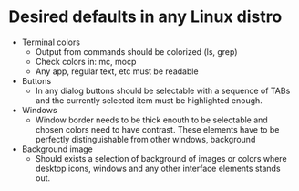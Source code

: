 # Desired defaults in any Linux distro

- Terminal colors
  - Output from commands should be colorized (ls, grep)
  - Check colors in: mc, mocp
  - Any app, regular text, etc must be readable
- Buttons
  - In any dialog buttons should be selectable with a sequence of TABs and the currently selected item must be highlighted enough.
- Windows
  - Window border needs to be thick enouth to be selectable and chosen colors need to have contrast. These elements have to be perfectly distinguishable from other windows, background
- Background image
  - Should exists a selection of background of images or colors where desktop icons, windows and any other interface elements stands out.
